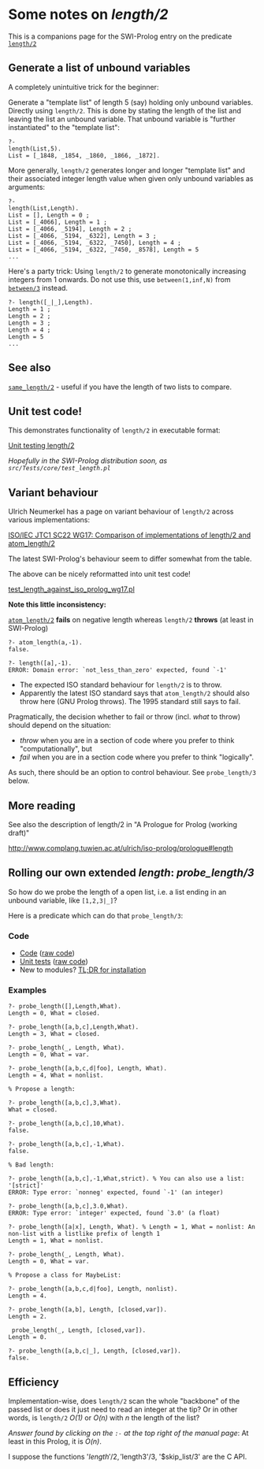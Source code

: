# Some notes on _length/2_

This is a companions page for the SWI-Prolog entry on the predicate [`length/2`](https://eu.swi-prolog.org/pldoc/doc_for?object=length/2)

## Generate a list of unbound variables

A completely unintuitive trick for the beginner:

Generate a "template list" of length 5 (say) holding only unbound variables. Directly 
using `length/2`. This is done by stating the length of the list and leaving 
the list an unbound variable. That unbound variable is "further instantiated" to the 
"template list":

```
?- 
length(List,5).
List = [_1848, _1854, _1860, _1866, _1872].
```

More generally, `length/2` generates longer and longer "template list" and their associated
integer length value when given only unbound variables as arguments:

```
?- 
length(List,Length).
List = [], Length = 0 ;
List = [_4066], Length = 1 ;
List = [_4066, _5194], Length = 2 ;
List = [_4066, _5194, _6322], Length = 3 ;
List = [_4066, _5194, _6322, _7450], Length = 4 ;
List = [_4066, _5194, _6322, _7450, _8578], Length = 5 
...
```

Here's a party trick: Using `length/2` to generate monotonically increasing integers
from 1 onwards. Do not use this, use `between(1,inf,N)` from [`between/3`](https://eu.swi-prolog.org/pldoc/doc_for?object=between/3) instead.

```
?- length([_|_],Length).
Length = 1 ;
Length = 2 ;
Length = 3 ;
Length = 4 ;
Length = 5 
...
```

## See also

[`same_length/2`](https://eu.swi-prolog.org/pldoc/doc_for?object=same_length/2) - useful if you have the length of two lists to compare.

## Unit test code!

This demonstrates functionality of `length/2` in executable format:

[Unit testing length/2](code/test_length.pl)

_Hopefully in the SWI-Prolog distribution soon, as `src/Tests/core/test_length.pl`_

## Variant behaviour

Ulrich Neumerkel has a page on variant behaviour of `length/2` across various implementations:

[ISO/IEC JTC1 SC22 WG17: Comparison of implementations of length/2 and atom_length/2](https://www.complang.tuwien.ac.at/ulrich/iso-prolog/length)

The latest SWI-Prolog's behaviour seem to differ somewhat from the table.

The above can be nicely reformatted into unit test code!

[test_length_against_iso_prolog_wg17.pl](code/test_length_against_iso_prolog_wg17.pl)

**Note this little inconsistency:**

[`atom_length/2`](https://eu.swi-prolog.org/pldoc/doc_for?object=atom_length/2)
**fails** on negative length whereas `length/2` **throws** (at least in SWI-Prolog)

```
?- atom_length(a,-1).
false.
```

```
?- length([a],-1).
ERROR: Domain error: `not_less_than_zero' expected, found `-1'
```

- The expected ISO standard behaviour for `length/2` is to throw.
- Apparently the latest ISO standard says that `atom_length/2` should also throw here (GNU Prolog throws). The 1995 standard still says to fail.

Pragmatically, the decision whether to fail or throw (incl. _what_ to throw) should depend on the situation:

- _throw_ when you are in a section of code where you prefer to think "computationally", but
- _fail_ when you are in a section code where you prefer to think "logically". 

As such, there should be an option to control behaviour. See `probe_length/3` below.

## More reading

See also the description of length/2 in "A Prologue for Prolog (working draft)"

http://www.complang.tuwien.ac.at/ulrich/iso-prolog/prologue#length

## Rolling our own extended _length_: _probe_length/3_

So how do we probe the length of a open list, i.e. a list ending in an unbound variable, like `[1,2,3|_]`?

Here is a predicate which can do that `probe_length/3`:  

### Code

   - [Code](/code/heavycarbon/utils/probe_length.pl) ([raw code](https://raw.githubusercontent.com/dtonhofer/prolog_notes/master/code/heavycarbon/utils/probe_length.pl))
   - [Unit tests](/code/heavycarbon/utils/probe_length.plt) ([raw code](https://raw.githubusercontent.com/dtonhofer/prolog_notes/master/code/heavycarbon/utils/probe_length.plt))
   - New to modules? [TL;DR for installation](/code/heavycarbon/utils/TLDR_probe_length.txt)
   
### Examples

```
?- probe_length([],Length,What). 
Length = 0, What = closed.

?- probe_length([a,b,c],Length,What).
Length = 3, What = closed. 

?- probe_length(_, Length, What).
Length = 0, What = var.

?- probe_length([a,b,c,d|foo], Length, What).
Length = 4, What = nonlist.

% Propose a length:

?- probe_length([a,b,c],3,What).
What = closed.

?- probe_length([a,b,c],10,What). 
false.

?- probe_length([a,b,c],-1,What). 
false.

% Bad length:

?- probe_length([a,b,c],-1,What,strict). % You can also use a list: '[strict]'
ERROR: Type error: `nonneg' expected, found `-1' (an integer)

?- probe_length([a,b,c],3.0,What). 
ERROR: Type error: `integer' expected, found `3.0' (a float)

?- probe_length([a|x], Length, What). % Length = 1, What = nonlist: An non-list with a listlike prefix of length 1
Length = 1, What = nonlist.

?- probe_length(_, Length, What).
Length = 0, What = var.

% Propose a class for MaybeList:

?- probe_length([a,b,c,d|foo], Length, nonlist).
Length = 4.

?- probe_length([a,b], Length, [closed,var]).
Length = 2.

 probe_length(_, Length, [closed,var]).
Length = 0.

?- probe_length([a,b,c|_], Length, [closed,var]).
false.
```

## Efficiency

Implementation-wise, does `length/2` scan the whole "backbone" of the passed list or does it just need to 
read an integer at the tip? Or in other words, is `length/2` _O(1)_ or _O(n)_ with _n_ the length of the list? 

*Answer found by clicking on the `:-` at the top right of the manual page*: At least in this Prolog, it is _O(n)_. 

I suppose the functions '$length'/2, '$length3'/3, '$skip_list/3' are the C API.
